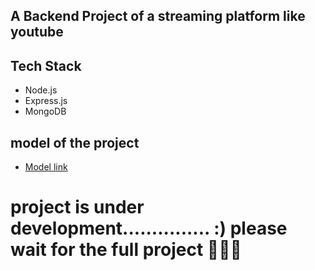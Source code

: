 ## A Backend Project of a streaming platform like youtube

## Tech Stack

- Node.js
- Express.js
- MongoDB


## model of the project
- [Model link](https://app.eraser.io/workspace/YtPqZ1VogxGy1jzIDkzj)





# project is under development............... :) please wait for the full project 🚀🚀🚀
